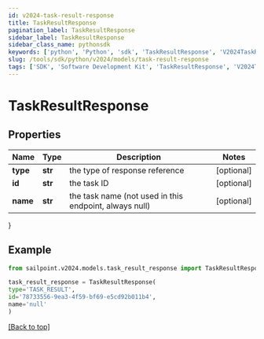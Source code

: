 ```yaml
---
id: v2024-task-result-response
title: TaskResultResponse
pagination_label: TaskResultResponse
sidebar_label: TaskResultResponse
sidebar_class_name: pythonsdk
keywords: ['python', 'Python', 'sdk', 'TaskResultResponse', 'V2024TaskResultResponse'] 
slug: /tools/sdk/python/v2024/models/task-result-response
tags: ['SDK', 'Software Development Kit', 'TaskResultResponse', 'V2024TaskResultResponse']
---
```


# TaskResultResponse


## Properties

Name | Type | Description | Notes
------------ | ------------- | ------------- | -------------
**type** | **str** | the type of response reference | [optional] 
**id** | **str** | the task ID | [optional] 
**name** | **str** | the task name (not used in this endpoint, always null) | [optional] 
}

## Example

```python
from sailpoint.v2024.models.task_result_response import TaskResultResponse

task_result_response = TaskResultResponse(
type='TASK_RESULT',
id='78733556-9ea3-4f59-bf69-e5cd92b011b4',
name='null'
)

```
[[Back to top]](#) 

